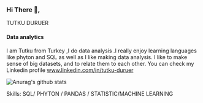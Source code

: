 ### Hi There 👋, 

TUTKU DURUER
#### Data analytics
I am Tutku from Turkey ,I  do data analysis .I  really enjoy learning  languages  like phyton and SQL as well as I like making data analysis.
I like to make sense of big datasets, and to relate them to each other. You can check my Linkedin profile www.linkedin.com/in/tutku-duruer

![Anurag's github stats](https://github-readme-stats.vercel.app/api?username=TutkuDuruer)

Skills: SQL/ PHYTON / PANDAS / STATISTIC/MACHINE LEARNING



 


